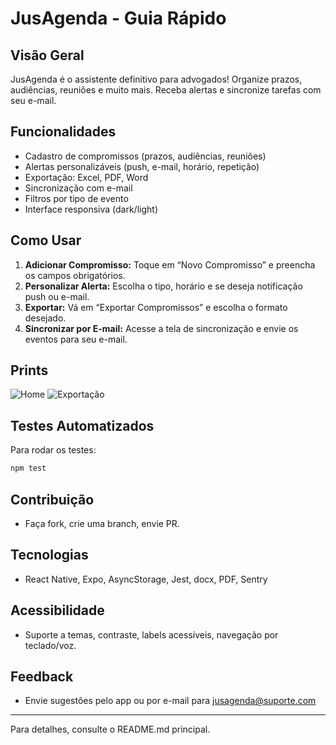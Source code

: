 # JusAgenda - Guia Rápido

## Visão Geral
JusAgenda é o assistente definitivo para advogados! Organize prazos, audiências, reuniões e muito mais. Receba alertas e sincronize tarefas com seu e-mail.

## Funcionalidades
- Cadastro de compromissos (prazos, audiências, reuniões)
- Alertas personalizáveis (push, e-mail, horário, repetição)
- Exportação: Excel, PDF, Word
- Sincronização com e-mail
- Filtros por tipo de evento
- Interface responsiva (dark/light)

## Como Usar
1. **Adicionar Compromisso:** Toque em “Novo Compromisso” e preencha os campos obrigatórios.
2. **Personalizar Alerta:** Escolha o tipo, horário e se deseja notificação push ou e-mail.
3. **Exportar:** Vá em “Exportar Compromissos” e escolha o formato desejado.
4. **Sincronizar por E-mail:** Acesse a tela de sincronização e envie os eventos para seu e-mail.

## Prints
![Home](assets/screenshots/home.png)
![Exportação](assets/screenshots/export.png)

## Testes Automatizados
Para rodar os testes:
```bash
npm test
```

## Contribuição
- Faça fork, crie uma branch, envie PR.

## Tecnologias
- React Native, Expo, AsyncStorage, Jest, docx, PDF, Sentry

## Acessibilidade
- Suporte a temas, contraste, labels acessíveis, navegação por teclado/voz.

## Feedback
- Envie sugestões pelo app ou por e-mail para jusagenda@suporte.com

---
Para detalhes, consulte o README.md principal.
